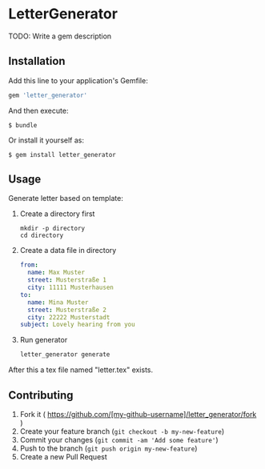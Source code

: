 # LetterGenerator

TODO: Write a gem description

## Installation

Add this line to your application's Gemfile:

```ruby
gem 'letter_generator'
```

And then execute:

    $ bundle

Or install it yourself as:

    $ gem install letter_generator

## Usage

Generate letter based on template:

1. Create a directory first

   ```
   mkdir -p directory
   cd directory
   ```

2. Create a data file in directory

   ```yaml
   from:
     name: Max Muster
     street: Musterstraße 1
     city: 11111 Musterhausen
   to:
     name: Mina Muster
     street: Musterstraße 2
     city: 22222 Musterstadt
   subject: Lovely hearing from you
   ```

3. Run generator

    ```bash
    letter_generator generate
    ```

After this a tex file named "letter.tex" exists.

## Contributing

1. Fork it ( https://github.com/[my-github-username]/letter_generator/fork )
2. Create your feature branch (`git checkout -b my-new-feature`)
3. Commit your changes (`git commit -am 'Add some feature'`)
4. Push to the branch (`git push origin my-new-feature`)
5. Create a new Pull Request
